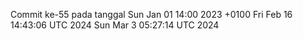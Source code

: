 Commit ke-55 pada tanggal Sun Jan 01 14:00 2023 +0100
Fri Feb 16 14:43:06 UTC 2024
Sun Mar  3 05:27:14 UTC 2024
